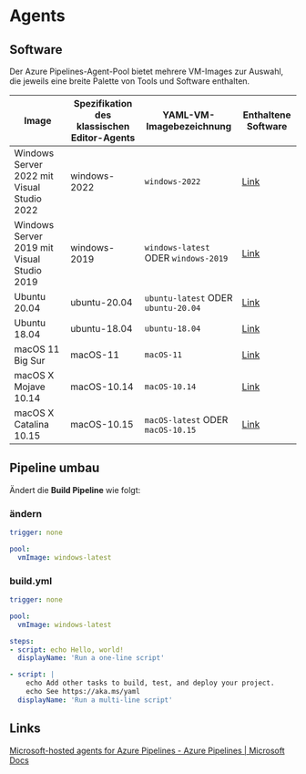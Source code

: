 #  Agents 

## Software

Der Azure Pipelines-Agent-Pool bietet mehrere VM-Images zur Auswahl, die jeweils eine breite Palette von Tools und Software enthalten.

 Image | Spezifikation des klassischen Editor-Agents | YAML-VM-Imagebezeichnung | Enthaltene Software |
 --- | --- | --- | --- 
Windows Server 2022 mit Visual Studio 2022 |  windows-2022 | ```windows-2022``` | [Link](https://github.com/actions/virtual-environments/blob/main/images/win/Windows2022-Readme.md) 
 Windows Server 2019 mit Visual Studio 2019|windows-2019 | ```windows-latest``` ODER ```windows-2019``` | [Link](https://github.com/actions/virtual-environments/blob/main/images/win/Windows2019-Readme.md) 
Ubuntu 20.04 |ubuntu-20.04 |```ubuntu-latest``` ODER ```ubuntu-20.04``` | [Link](https://github.com/actions/virtual-environments/blob/main/images/linux/Ubuntu2004-README.md) 
Ubuntu 18.04 |ubuntu-18.04 |```ubuntu-18.04```| [Link](https://github.com/actions/virtual-environments/blob/main/images/linux/Ubuntu1804-README.md) 
macOS 11 Big Sur |macOS-11 |```macOS-11``` | [Link](https://github.com/actions/virtual-environments/blob/main/images/macos/macos-11-Readme.md) 
macOS X Mojave 10.14 |macOS-10.14 |```macOS-10.14``` | [Link](https://github.com/actions/virtual-environments/blob/main/images/macos/macos-10.14-Readme.md) 
macOS X Catalina 10.15 |macOS-10.15 |```macOS-latest``` ODER ```macOS-10.15``` | [Link](https://github.com/actions/virtual-environments/blob/main/images/macos/macos-10.15-Readme.md) 



## Pipeline umbau
Ändert die **Build Pipeline** wie folgt:

### ändern
```yaml
trigger: none
```
```yaml
pool:
  vmImage: windows-latest
```

### build.yml
```yaml
trigger: none

pool:
  vmImage: windows-latest

steps:
- script: echo Hello, world!
  displayName: 'Run a one-line script'

- script: |
    echo Add other tasks to build, test, and deploy your project.
    echo See https://aka.ms/yaml
  displayName: 'Run a multi-line script'
```



## Links
[Microsoft-hosted agents for Azure Pipelines - Azure Pipelines | Microsoft Docs
](https://docs.microsoft.com/en-us/azure/devops/pipelines/agents/hosted?view=azure-devops&tabs=yaml#use-a-microsoft-hosted-agent)
